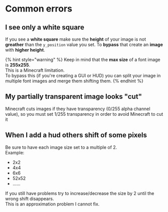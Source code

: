# Common errors

## I see only a white square

If you see a **white square** make sure the **height** of your image is not **greather** than the `y_position` value you set. To **bypass** that create an **image** with **higher height**.

{% hint style="warning" %}
Keep in mind that the **max size** of a font image is **255x255**.  
This is a Minecraft limitation.  
To bypass this \(if you're creating a GUI or HUD\) you can split your image in multiple font images and merge them shifting them.
{% endhint %}

## My partially transparent image looks "cut"

Minecraft cuts images if they have transparency \(0/255 alpha channel value\), so you must set 1/255 transparency in order to avoid Minecraft to cut it

## When I add a hud others shift of some pixels

Be sure to have each image size set to a multiple of 2.  
Example:

* 2x2  
* 4x4  
* 6x6  
* 52x52  
* ......  

If you still have problems try to increase/decrease the size by 2 until the wrong shift disappears.  
This is an approximation problem I cannot fix.


